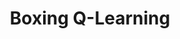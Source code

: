 ---
layout: portfolio_detail
order: 6
title:  Boxing Q-Learning
name: boxing-qlearning
badge-description: An Agent learns how to box using Deep Q-Learning
filter: filter-ai
badge-image: badge-2.jpg
category: AI
client:
project-date: January 2020
project-url:
github-repository: abradat/boxing-qlearning
full-description:
images:
    - 'cnn-overall.png'
    - 'cnn-details.png'
    - 'twitter-overall.png'
---